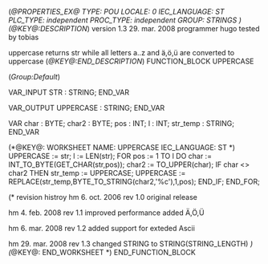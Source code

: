 (*@PROPERTIES_EX@
TYPE: POU
LOCALE: 0
IEC_LANGUAGE: ST
PLC_TYPE: independent
PROC_TYPE: independent
GROUP: STRINGS
*)
(*@KEY@:DESCRIPTION*)
version 1.3	29. mar. 2008
programmer 	hugo
tested by	tobias

uppercase returns str while all letters a..z and ä,ö,ü are converted to uppercase
(*@KEY@:END_DESCRIPTION*)
FUNCTION_BLOCK UPPERCASE

(*Group:Default*)


VAR_INPUT
	STR :	STRING;
END_VAR


VAR_OUTPUT
	UPPERCASE :	STRING;
END_VAR


VAR
	char :	BYTE;
	char2 :	BYTE;
	pos :	INT;
	l :	INT;
	str_temp :	STRING;
END_VAR


(*@KEY@: WORKSHEET
NAME: UPPERCASE
IEC_LANGUAGE: ST
*)
UPPERCASE := str;
l := LEN(str);
FOR pos := 1 TO l DO
    char := INT_TO_BYTE(GET_CHAR(str,pos));
	char2 := TO_UPPER(char);
    IF char <> char2 THEN
    	str_temp := UPPERCASE;
      	UPPERCASE := REPLACE(str_temp,BYTE_TO_STRING(char2,'%c'),1,pos);
	END_IF;
END_FOR;

(* revision histroy
hm	6. oct. 2006	rev 1.0
	original release

hm	4. feb. 2008	rev 1.1
	improved performance
	added Ä,Ö,Ü

hm	6. mar. 2008	rev 1.2
	added support for exteded Ascii

hm	29. mar. 2008	rev 1.3
	changed STRING to STRING(STRING_LENGTH)
*)
(*@KEY@: END_WORKSHEET *)
END_FUNCTION_BLOCK
